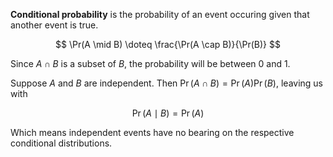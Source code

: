**Conditional probability** is the probability of an event occuring given that another event is true.

$$
\Pr(A \mid B) \doteq \frac{\Pr(A \cap B)}{\Pr(B)}
$$

Since $A \cap B$ is a subset of $B$, the probability will be between 0 and 1.


Suppose $A$ and $B$ are independent. Then $\Pr(A \cap B) = \Pr(A)\Pr(B)$, leaving us with

$$
\Pr(A \mid B) = \Pr(A)
$$

Which means independent events have no bearing on the respective conditional distributions.
